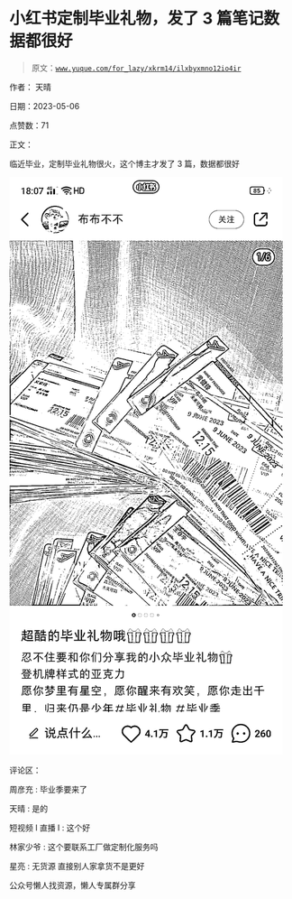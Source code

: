 # 小红书定制毕业礼物，发了 3 篇笔记数据都很好

> 原文：[`www.yuque.com/for_lazy/xkrm14/ilxbyxmno12io4ir`](https://www.yuque.com/for_lazy/xkrm14/ilxbyxmno12io4ir)



作者： 天晴



日期：2023-05-06



点赞数：71

<ne-card data-card-name="hr" data-card-type="block" id="Mba3Y" data-event-boundary="card">

正文：



临近毕业，定制毕业礼物很火，这个博主才发了 3 篇，数据都很好



<ne-card data-card-name="image" data-card-type="inline" id="zwRuu" data-event-boundary="card">![](img/dd6372c7f24f45f69c17ac2a5ce0919c.png)</ne-card>

<ne-card data-card-name="hr" data-card-type="block" id="Va3JI" data-event-boundary="card">

评论区：



周彦充 : 毕业季要来了



天晴 : 是的



短视频 I 直播 I : 这个好



林家少爷 : 这个要联系工厂做定制化服务吗



星亮 : 无货源 直接别人家拿货不是更好

<ne-card data-card-name="hr" data-card-type="block" id="hZRyp" data-event-boundary="card">

公众号懒人找资源，懒人专属群分享

</ne-card></ne-card></ne-card>